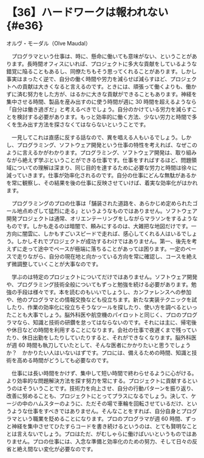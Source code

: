 # 【36】ハードワークは報われない{#e36}

<div class="author">オルヴ・モーダル（Olve Maudal）</div>

　プログラマという仕事は、時に、懸命に働いても意味がない、ということがあります。長時間オフィスにいれば、プロジェクトに多大な貢献をしているような錯覚に陥ることもあるし、同僚たちもそう思ってくれることがあります。しかし事実はまったく逆で、自分の働く時間や労力を減らせば減らすほど、プロジェクトへの貢献は大きくなると言えるのです。ときには、頑張って働くよりも、働かずに済む努力をした方が、はるかに大きな貢献ができることもあります。神経を集中させる時間、製品を産み出すのに使う時間が週に 30 時間を超えるようなら「自分は働き過ぎだ」と考えるべきでしょう。自分のかけている労力を減らすことを検討する必要があります。もっと効率的に働く方法、少ない労力と時間で多くを生み出す方法を探さなくてはならないということです。

　一見してこれは直感に反する話なので、異を唱える人もいるでしょう。しかし、プログラミング、ソフトウェア開発という仕事の特性を考えれば、なぜこのように言えるかがわかります。プログラミング、ソフトウェア開発は、取り組みながら絶えず学ぶということができる仕事です。仕事をすればするほど、問題領域についての理解は深まり、同じ目的を達するために必要な労力と時間は徐々に減っていきます。仕事が効率化されるのです。自分の仕事にどんな無駄があるかを常に観察し、その結果を後の仕事に反映させていけば、着実な効率化がはかれます。

　プログラミングのプロの仕事は「舗装された道路を、あらかじめ定められたゴール地点めざして猛烈に走る」というようなものではありません。ソフトウェア開発プロジェクトは通常、オリエンテーリングをしながらマラソンをするようなものです。しかも走るのは暗闇で、頼みにするのは、大雑把な地図だけです。一方向に闇雲に、しかもすごいスピードで走れば、感心してくれる人はいるでしょう。しかしそれでプロジェクトが成功するわけではありません。第一、後先を考えずに走って途中でペースが極端に落ちることがあっては困ります。一定のペースで走りながら、自分の現在地と向かっている方向を常に確認し、コースを絶えず微調整していくことが大事なのです。

　学ぶのは特定のプロジェクトについてだけではありません。ソフトウェア開発や、プログラミング技術全般についてもずっと勉強を続ける必要があります。勉強の手段は様々です。本を読むのもいいでしょうし、カンファレンスへの参加や、他のプログラマとの情報交換なども役立ちます。新たな実装テクニックを試したり、作業の効率化に役立ちそうなツールを探したり、使い方を調べるといったことも大事でしょう。脳外科医や航空機のパイロットと同じく、プロのプログラマなら、知識と技術の研鑽を怠ってはならないのです。それには主に、帰宅後や休日などの時間を利用することになります。会社の仕事で夜遅くまで残っていたり、休日出勤をしたりしていたりすると、それができなくなります。脳外科医が週 60 時間も執刀していたとして、そんな医者にかかりたいと思うでしょうか？　かかりたい人はいないはずです。プロには、備えるための時間、知識と技術を高める時間がどうしても必要なのです。

　仕事には長い時間をかけず、集中して短い時間で終わらせるように心がける。より効率的な問題解決方法を探す努力を常にする。プロジェクトに貢献するというのはそういうことです。技術力を向上させ、自分の行動パターンを振り返り、改善に努めることも、プロジェクトにとってプラスになるでしょう。決して、ケージの中のハムスターのように、ただその場で車輪を回転させているだけ、というような仕事をすべきではありません。そんなことをすれば、自分自身とプログラマという職業を貶めることになります。プロのプログラマが週 60 時間、ずっと神経を集中させてひたすらコードを書き続けるというのは、とても賢明なこととは言えないでしょう。プロはただ、がむしゃらに働けばいいというものではありません。プロの仕事には、入念な準備と効率化のための努力、そして日々の反省と絶え間ない変化が必要なのです。
